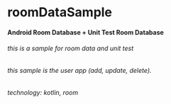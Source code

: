 # roomDataSample
#### Android Room Database + Unit Test Room Database
###### this is a sample for room data and unit test
###### this sample is the user app (add, update, delete).
###### technology: kotlin, room

